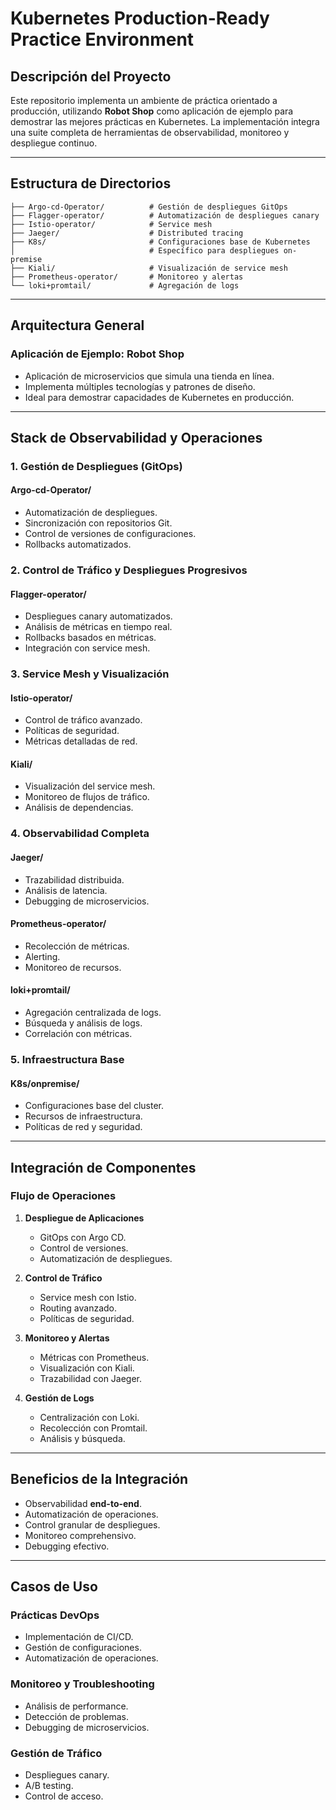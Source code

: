 # Kubernetes Production-Ready Practice Environment

## Descripción del Proyecto

Este repositorio implementa un ambiente de práctica orientado a producción, utilizando **Robot Shop** como aplicación de ejemplo para demostrar las mejores prácticas en Kubernetes. La implementación integra una suite completa de herramientas de observabilidad, monitoreo y despliegue continuo.

---

## Estructura de Directorios
```
├── Argo-cd-Operator/          # Gestión de despliegues GitOps
├── Flagger-operator/          # Automatización de despliegues canary
├── Istio-operator/            # Service mesh 
├── Jaeger/                    # Distributed tracing
├── K8s/                       # Configuraciones base de Kubernetes
│                              # Específico para despliegues on-premise
├── Kiali/                     # Visualización de service mesh
├── Prometheus-operator/       # Monitoreo y alertas
└── loki+promtail/             # Agregación de logs
```
---

## Arquitectura General

### Aplicación de Ejemplo: **Robot Shop**
- Aplicación de microservicios que simula una tienda en línea.
- Implementa múltiples tecnologías y patrones de diseño.
- Ideal para demostrar capacidades de Kubernetes en producción.

---

## Stack de Observabilidad y Operaciones

### 1. Gestión de Despliegues (GitOps)
#### **Argo-cd-Operator/**
- Automatización de despliegues.
- Sincronización con repositorios Git.
- Control de versiones de configuraciones.
- Rollbacks automatizados.

### 2. Control de Tráfico y Despliegues Progresivos
#### **Flagger-operator/**
- Despliegues canary automatizados.
- Análisis de métricas en tiempo real.
- Rollbacks basados en métricas.
- Integración con service mesh.

### 3. Service Mesh y Visualización
#### **Istio-operator/**
- Control de tráfico avanzado.
- Políticas de seguridad.
- Métricas detalladas de red.

#### **Kiali/**
- Visualización del service mesh.
- Monitoreo de flujos de tráfico.
- Análisis de dependencias.

### 4. Observabilidad Completa
#### **Jaeger/**
- Trazabilidad distribuida.
- Análisis de latencia.
- Debugging de microservicios.

#### **Prometheus-operator/**
- Recolección de métricas.
- Alerting.
- Monitoreo de recursos.

#### **loki+promtail/**
- Agregación centralizada de logs.
- Búsqueda y análisis de logs.
- Correlación con métricas.

### 5. Infraestructura Base
#### **K8s/onpremise/**
- Configuraciones base del cluster.
- Recursos de infraestructura.
- Políticas de red y seguridad.

---

## Integración de Componentes

### Flujo de Operaciones
1. **Despliegue de Aplicaciones**
   - GitOps con Argo CD.
   - Control de versiones.
   - Automatización de despliegues.

2. **Control de Tráfico**
   - Service mesh con Istio.
   - Routing avanzado.
   - Políticas de seguridad.

3. **Monitoreo y Alertas**
   - Métricas con Prometheus.
   - Visualización con Kiali.
   - Trazabilidad con Jaeger.

4. **Gestión de Logs**
   - Centralización con Loki.
   - Recolección con Promtail.
   - Análisis y búsqueda.

---

## Beneficios de la Integración

- Observabilidad **end-to-end**.
- Automatización de operaciones.
- Control granular de despliegues.
- Monitoreo comprehensivo.
- Debugging efectivo.

---

## Casos de Uso

### **Prácticas DevOps**
- Implementación de CI/CD.
- Gestión de configuraciones.
- Automatización de operaciones.

### **Monitoreo y Troubleshooting**
- Análisis de performance.
- Detección de problemas.
- Debugging de microservicios.

### **Gestión de Tráfico**
- Despliegues canary.
- A/B testing.
- Control de acceso.
